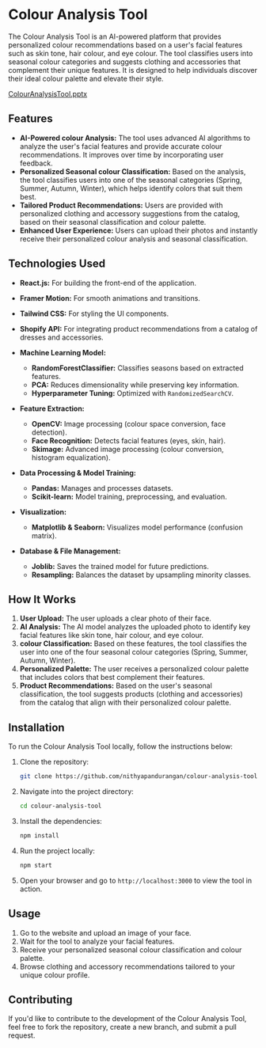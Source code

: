 # Colour Analysis Tool

The Colour Analysis Tool is an AI-powered platform that provides personalized colour recommendations based on a user's facial features such as skin tone, hair colour, and eye colour. The tool classifies users into seasonal colour categories and suggests clothing and accessories that complement their unique features. It is designed to help individuals discover their ideal colour palette and elevate their style.

[ColourAnalysisTool.pptx](https://github.com/user-attachments/files/21369368/P029_Review.pptx)

## Features

- **AI-Powered colour Analysis:** The tool uses advanced AI algorithms to analyze the user's facial features and provide accurate colour recommendations. It improves over time by incorporating user feedback.
- **Personalized Seasonal colour Classification:** Based on the analysis, the tool classifies users into one of the seasonal categories (Spring, Summer, Autumn, Winter), which helps identify colors that suit them best.
- **Tailored Product Recommendations:** Users are provided with personalized clothing and accessory suggestions from the catalog, based on their seasonal classification and colour palette.
- **Enhanced User Experience:** Users can upload their photos and instantly receive their personalized colour analysis and seasonal classification.
  
## Technologies Used

- **React.js:** For building the front-end of the application.
- **Framer Motion:** For smooth animations and transitions.
- **Tailwind CSS:** For styling the UI components.
- **Shopify API:** For integrating product recommendations from a catalog of dresses and accessories.
- **Machine Learning Model:**
  - **RandomForestClassifier:** Classifies seasons based on extracted features.
  - **PCA:** Reduces dimensionality while preserving key information.
  - **Hyperparameter Tuning:** Optimized with `RandomizedSearchCV`.

- **Feature Extraction:**
  - **OpenCV:** Image processing (colour space conversion, face detection).
  - **Face Recognition:** Detects facial features (eyes, skin, hair).
  - **Skimage:** Advanced image processing (colour conversion, histogram equalization).

- **Data Processing & Model Training:**
  - **Pandas:** Manages and processes datasets.
  - **Scikit-learn:** Model training, preprocessing, and evaluation.

- **Visualization:**
  - **Matplotlib & Seaborn:** Visualizes model performance (confusion matrix).

- **Database & File Management:**
  - **Joblib:** Saves the trained model for future predictions.
  - **Resampling:** Balances the dataset by upsampling minority classes.
  
## How It Works

1. **User Upload:** The user uploads a clear photo of their face.
2. **AI Analysis:** The AI model analyzes the uploaded photo to identify key facial features like skin tone, hair colour, and eye colour.
3. **colour Classification:** Based on these features, the tool classifies the user into one of the four seasonal colour categories (Spring, Summer, Autumn, Winter).
4. **Personalized Palette:** The user receives a personalized colour palette that includes colors that best complement their features.
5. **Product Recommendations:** Based on the user's seasonal classification, the tool suggests products (clothing and accessories) from the catalog that align with their personalized colour palette.

## Installation

To run the Colour Analysis Tool locally, follow the instructions below:

1. Clone the repository:

    ```bash
    git clone https://github.com/nithyapandurangan/colour-analysis-tool.git
    ```

2. Navigate into the project directory:

    ```bash
    cd colour-analysis-tool
    ```

3. Install the dependencies:

    ```bash
    npm install
    ```

4. Run the project locally:

    ```bash
    npm start
    ```

5. Open your browser and go to `http://localhost:3000` to view the tool in action.

## Usage

1. Go to the website and upload an image of your face.
2. Wait for the tool to analyze your facial features.
3. Receive your personalized seasonal colour classification and colour palette.
4. Browse clothing and accessory recommendations tailored to your unique colour profile.

## Contributing

If you'd like to contribute to the development of the Colour Analysis Tool, feel free to fork the repository, create a new branch, and submit a pull request.
